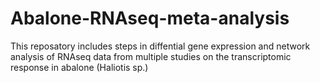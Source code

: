 # Abalone-RNAseq-meta-analysis

This reposatory includes steps in diffential gene expression and network analysis of RNAseq data from multiple studies on the transcriptomic response in abalone (Haliotis sp.)

